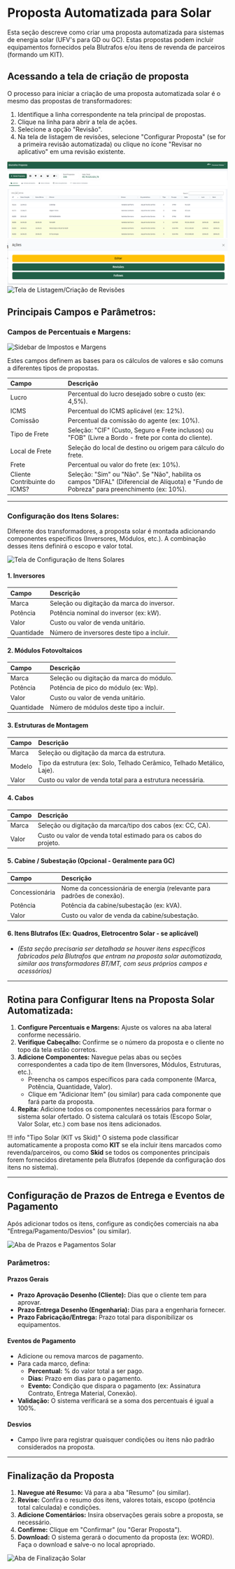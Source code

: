 # Proposta Automatizada para Solar

Esta seção descreve como criar uma proposta automatizada para sistemas de energia solar (UFV's para GD ou GC). Estas propostas podem incluir equipamentos fornecidos pela Blutrafos e/ou itens de revenda de parceiros (formando um KIT).

## Acessando a tela de criação de proposta

O processo para iniciar a criação de uma proposta automatizada solar é o mesmo das propostas de transformadores:

1.  Identifique a linha correspondente na tela principal de propostas.
2.  Clique na linha para abrir a tela de ações.
3.  Selecione a opção "Revisão".
4.  Na tela de listagem de revisões, selecione "Configurar Proposta" (se for a primeira revisão automatizada) ou clique no ícone "Revisar no aplicativo" em uma revisão existente.

![Tela Principal](img/tela_principal.png)
![Tela de Ações](img/tela_acao.png)
![Tela de Listagem/Criação de Revisões](img/tela_listagem_revisoes.png) <!-- Sugestão: Usar a imagem da tela de revisões -->

## Principais Campos e Parâmetros:

### Campos de Percentuais e Margens:

![Sidebar de Impostos e Margens](img/nav_impostos_proposta_solar.png) <!-- **Sugestão:** Usar uma imagem específica se a sidebar for diferente para solar -->

Estes campos definem as bases para os cálculos de valores e são comuns a diferentes tipos de propostas.

| Campo                         | Descrição                                                                                                                               |
| :---------------------------- | :-------------------------------------------------------------------------------------------------------------------------------------- |
| Lucro                         | Percentual do lucro desejado sobre o custo (ex: 4,5%).                                                                                  |
| ICMS                          | Percentual do ICMS aplicável (ex: 12%).                                                                                                 |
| Comissão                      | Percentual da comissão do agente (ex: 10%).                                                                                             |
| Tipo de Frete                 | Seleção: "CIF" (Custo, Seguro e Frete inclusos) ou "FOB" (Livre a Bordo - frete por conta do cliente).                                    |
| Local de Frete                | Seleção do local de destino ou origem para cálculo do frete.                                                                            |
| Frete                         | Percentual ou valor do frete (ex: 10%).                                                                                                 |
| Cliente Contribuinte do ICMS? | Seleção: "Sim" ou "Não". Se "Não", habilita os campos "DIFAL" (Diferencial de Alíquota) e "Fundo de Pobreza" para preenchimento (ex: 10%). |

---

### Configuração dos Itens Solares:

Diferente dos transformadores, a proposta solar é montada adicionando componentes específicos (Inversores, Módulos, etc.). A combinação desses itens definirá o escopo e valor total.

![Tela de Configuração de Itens Solares](img/campos_proposta_solar.png) <!-- **Sugestão:** Adicionar imagem da tela de configuração solar -->

#### 1. Inversores

| Campo      | Descrição                                    |
| :--------- | :------------------------------------------- |
| Marca      | Seleção ou digitação da marca do inversor.   |
| Potência   | Potência nominal do inversor (ex: kW).       |
| Valor      | Custo ou valor de venda unitário.            |
| Quantidade | Número de inversores deste tipo a incluir. |

#### 2. Módulos Fotovoltaicos

| Campo      | Descrição                                    |
| :--------- | :------------------------------------------- |
| Marca      | Seleção ou digitação da marca do módulo.     |
| Potência   | Potência de pico do módulo (ex: Wp).         |
| Valor      | Custo ou valor de venda unitário.            |
| Quantidade | Número de módulos deste tipo a incluir.    |

#### 3. Estruturas de Montagem

| Campo   | Descrição                                                                 |
| :------ | :------------------------------------------------------------------------ |
| Marca   | Seleção ou digitação da marca da estrutura.                               |
| Modelo  | Tipo da estrutura (ex: Solo, Telhado Cerâmico, Telhado Metálico, Laje). |
| Valor   | Custo ou valor de venda total para a estrutura necessária.                |

#### 4. Cabos

| Campo | Descrição                                                              |
| :---- | :--------------------------------------------------------------------- |
| Marca | Seleção ou digitação da marca/tipo dos cabos (ex: CC, CA).             |
| Valor | Custo ou valor de venda total estimado para os cabos do projeto.       |

#### 5. Cabine / Subestação (Opcional - Geralmente para GC)

| Campo         | Descrição                                                              |
| :------------ | :--------------------------------------------------------------------- |
| Concessionária| Nome da concessionária de energia (relevante para padrões de conexão). |
| Potência      | Potência da cabine/subestação (ex: kVA).                               |
| Valor         | Custo ou valor de venda da cabine/subestação.                          |

#### 6. Itens Blutrafos (Ex: Quadros, Eletrocentro Solar - se aplicável)

*   *(Esta seção precisaria ser detalhada se houver itens específicos fabricados pela Blutrafos que entram na proposta solar automatizada, similar aos transformadores BT/MT, com seus próprios campos e acessórios)*

---

## Rotina para Configurar Itens na Proposta Solar Automatizada:

1.  **Configure Percentuais e Margens:** Ajuste os valores na aba lateral conforme necessário.
2.  **Verifique Cabeçalho:** Confirme se o número da proposta e o cliente no topo da tela estão corretos.
3.  **Adicione Componentes:** Navegue pelas abas ou seções correspondentes a cada tipo de item (Inversores, Módulos, Estruturas, etc.).
    *   Preencha os campos específicos para cada componente (Marca, Potência, Quantidade, Valor).
    *   Clique em "Adicionar Item" (ou similar) para cada componente que fará parte da proposta.
4.  **Repita:** Adicione todos os componentes necessários para formar o sistema solar ofertado. O sistema calculará os totais (Escopo Solar, Valor Solar, etc.) com base nos itens adicionados.

!!! info "Tipo Solar (KIT vs Skid)"
    O sistema pode classificar automaticamente a proposta como **KIT** se ela incluir itens marcados como revenda/parceiros, ou como **Skid** se todos os componentes principais forem fornecidos diretamente pela Blutrafos (depende da configuração dos itens no sistema).

---

## Configuração de Prazos de Entrega e Eventos de Pagamento

Após adicionar todos os itens, configure as condições comerciais na aba "Entrega/Pagamento/Desvios" (ou similar).

![Aba de Prazos e Pagamentos Solar](img/prazos_eventos_proposta_solar.png) <!-- **Sugestão:** Usar imagem específica se a tela for diferente -->

### Parâmetros:

#### Prazos Gerais

*   **Prazo Aprovação Desenho (Cliente):** Dias que o cliente tem para aprovar.
*   **Prazo Entrega Desenho (Engenharia):** Dias para a engenharia fornecer.
*   **Prazo Fabricação/Entrega:** Prazo total para disponibilizar os equipamentos.

#### Eventos de Pagamento

*   Adicione ou remova marcos de pagamento.
*   Para cada marco, defina:
    *   **Percentual:** % do valor total a ser pago.
    *   **Dias:** Prazo em dias para o pagamento.
    *   **Evento:** Condição que dispara o pagamento (ex: Assinatura Contrato, Entrega Material, Conexão).
*   **Validação:** O sistema verificará se a soma dos percentuais é igual a 100%.

#### Desvios

*   Campo livre para registrar quaisquer condições ou itens não padrão considerados na proposta.

---

## Finalização da Proposta

1.  **Navegue até Resumo:** Vá para a aba "Resumo" (ou similar).
2.  **Revise:** Confira o resumo dos itens, valores totais, escopo (potência total calculada) e condições.
3.  **Adicione Comentários:** Insira observações gerais sobre a proposta, se necessário.
4.  **Confirme:** Clique em "Confirmar" (ou "Gerar Proposta").
5.  **Download:** O sistema gerará o documento da proposta (ex: WORD). Faça o download e salve-o no local apropriado.

![Aba de Finalização Solar](img/finalizacao_proposta_solar.png) <!-- **Sugestão:** Usar imagem específica se a tela for diferente -->
